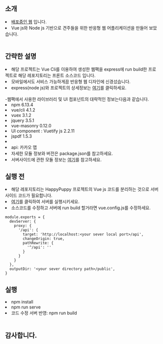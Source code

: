 <h2>소개</h2>
<li><a href="http://54.180.93.116/">배포중인 웹</a> 입니다.</li>
<li>Vue js와 Node js 기반으로 견주들을 위한 반응형 웹 어플리케이션을 만들어 보았습니다.</li><br>

<h2>간략한 설명</h2>
<li>해당 프로젝트는 Vue Cli를 이용하여 생성한 웹팩을 express에 run build한 프로젝트로 해당 레포지토리는 프론트 소스코드 입니다.</li>
<li>모바일에서도 서비스 가능하게끔 반응형 웹 디자인에 신경섰습니다.</li>
<li>express(node js)와 프로젝트의 상세정보는 <a href="https://github.com/SangkyuGoodboyYesDoitsgoi/HappyPuppy">여기</a>를 클릭하세요.</li>
<br>
-웹팩에서 사용한 라이브러리 및 UI 컴포넌트의 대략적인 정보는다음과 같습니다.<br>
<li>npm 6.13.4</li>
<li>vue/cli 4.1.2</li>
<li>vuex 3.1.2</li>
<li>jquery 3.5.1</li>
<li>vue-masonry 0.12.0</li>
<li>UI component : Vuetify js 2.2.11</li>
<li>jspdf 1.5.3<li>
<li>api: 카카오 맵</li>
<li>자세한 모듈 정보와 버전은 package.json를 참고하세요.</li>
<li>서버사이드에 관한 모듈 정보는 <a href="https://github.com/SangkyuGoodboyYesDoitsgoi/HappyPuppy/blob/master/package.json">여기</a>를 참고하세요.</li>

<h2>실행 전</h2>
<li>해당 레포지토리는 HappyPuppy 프로젝트의 Vue js 코드를 분리하는 것으로 서버사이드 코드가 필요합니다.</li>
<li><a href="https://github.com/SangkyuGoodboyYesDoitsgoi/HappyPuppy">여기</a>를 클릭하여 서버를 실행시키세요.</li>
<li>소스코드를 수정하고 서버에 run build 할거라면 vue.config.js를 수정하세요.</li>

    module.exports = { 
      devServer: { 
        proxy: { 
          '/api': { 
            target: 'http://localhost:<your sever local port>/api',
            changeOrigin: true, 
            pathRewrite: { 
              '^/api': ''
            } 
          } 
        } 
      },
      outputDir: '<your sever directory path>/public',
    }
      

<h2>실행</h2>
<li>npm install</li>
<li>npm run serve</li>
<li>코드 수정 서버 반영: npm run build</li>

<br>
<h2>감사합니다.</h2>
